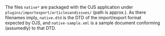 The files `native*` are packaged with the OJS application under `plugins/importexport/articlesandissues/` (path is approx.).
As there filenames imply, `native.dtd` is the DTD of the import/export format expected by OJS, and `native-sample.xml` is a sample document conforming (assumedly) to that DTD.
